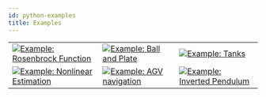 ```yaml
---
id: python-examples
title: Examples
---
```


<table style="border: 0px">
    <tr>
        <td><a href="./example_rosenbrock_py"><img src="/optimization-engine/img/examples_rosenbrock.jpg" alt="Example: Rosenbrock Function"/></a></td>
        <td><a href="./example_bnp_py"><img src="/optimization-engine/img/examples_bnp_nmpc.jpg" alt="Example: Ball and Plate"/></a></td>
        <td><a href="./example_tanks_py"><img src="/optimization-engine/img/examples_tanks.jpg" alt="Example: Tanks"/></a></td>        
    </tr>
    <tr>
        <td><a href="./example_estimation_py"><img src="/optimization-engine/img/examples_estimation_chaotic.jpg" alt="Example: Nonlinear Estimation"/></a></td>        
        <td><a href="./example_navigation_py"><img src="/optimization-engine/img/examples_navigation_gvehicle.jpg" alt="Example: AGV navigation"/></a></td>
        <td><a href="./example_invpend_py"><img src="/optimization-engine/img/examples_invpend.jpg" alt="Example: Inverted Pendulum"/></a></td>
    </tr>
</table>



